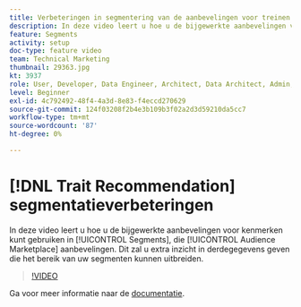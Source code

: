 ```yaml
---
title: Verbeteringen in segmentering van de aanbevelingen voor treinen
description: In deze video leert u hoe u de bijgewerkte aanbevelingen voor kenmerken in Segmenten kunt gebruiken. Dit zijn Audience Marketplace-aanbevelingen. Verkrijg extra inzicht in derdegegevens die het bereik van uw segmenten kunnen uitbreiden.
feature: Segments
activity: setup
doc-type: feature video
team: Technical Marketing
thumbnail: 29363.jpg
kt: 3937
role: User, Developer, Data Engineer, Architect, Data Architect, Admin, Leader
level: Beginner
exl-id: 4c792492-48f4-4a3d-8e83-f4eccd270629
source-git-commit: 124f03208f2b4e3b109b3f02a2d3d59210da5cc7
workflow-type: tm+mt
source-wordcount: '87'
ht-degree: 0%

---
```


# [!DNL Trait Recommendation] segmentatieverbeteringen

In deze video leert u hoe u de bijgewerkte aanbevelingen voor kenmerken kunt gebruiken in [!UICONTROL Segments], die [!UICONTROL Audience Marketplace] aanbevelingen. Dit zal u extra inzicht in derdegegevens geven die het bereik van uw segmenten kunnen uitbreiden.

>[!VIDEO](https://video.tv.adobe.com/v/29363/?quality=12)

Ga voor meer informatie naar de [documentatie](https://experienceleague.adobe.com/docs/audience-manager/user-guide/features/segments/trait-recommendations.html).
